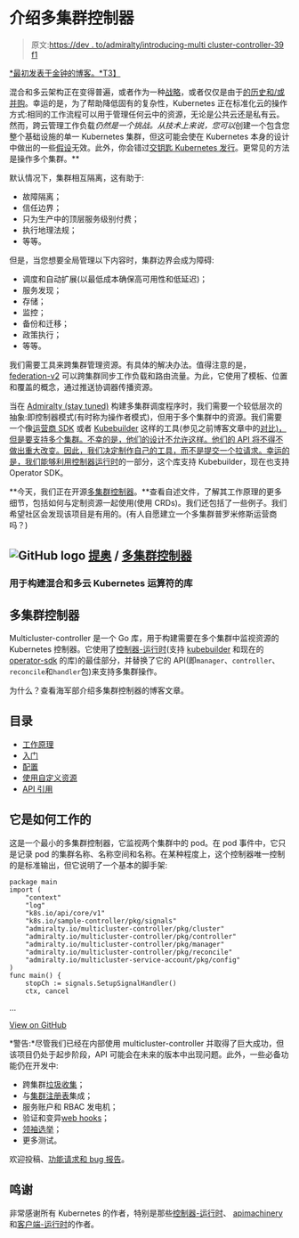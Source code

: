 # 介绍多集群控制器

> 原文:[https://dev . to/admiralty/introducing-multi cluster-controller-39 f1](https://dev.to/admiralty/introducing-multicluster-controller-39f1)

[*最初发表于金钟的博客。*T3】](https://admiralty.io/blog/introducing-multicluster-controller/)

混合和多云架构正在变得普遍，或者作为一种[战略](https://thenewstack.io/why-enterprises-are-adopting-a-multicloud-strategy/)，或者仅仅是由于[的历史和/或并购](https://www.reddit.com/r/devops/comments/91afzz/why_multicloud/e2x156y/)。幸运的是，为了帮助降低固有的复杂性，Kubernetes 正在标准化云的操作方式:相同的工作流程可以用于管理任何云中的资源，无论是公共云还是私有云。然而，跨云管理工作负载*仍然是一个挑战。从技术上来说，您可以*创建一个包含您整个基础设施的单一 Kubernetes 集群，但这可能会使在 Kubernetes 本身的设计中做出的一些[假设](https://kubernetes.io/docs/concepts/cluster-administration/federation/#scope-of-a-single-cluster)无效。此外，你会错过[交钥匙 Kubernetes 发行](https://kubernetes.io/docs/setup/pick-right-solution/)。更常见的方法是操作多个集群。**

默认情况下，集群相互隔离，这有助于:

*   故障隔离；
*   信任边界；
*   只为生产中的顶层服务级别付费；
*   执行地理法规；
*   等等。

但是，当您想要全局管理以下内容时，集群边界会成为障碍:

*   调度和自动扩展(以最低成本确保高可用性和低延迟)；
*   服务发现；
*   存储；
*   监控；
*   备份和迁移；
*   政策执行；
*   等等。

我们需要工具来跨集群管理资源。有具体的解决办法。值得注意的是， [federation-v2](https://github.com/kubernetes-sigs/federation-v2) 可以跨集群同步工作负载和路由流量。为此，它使用了模板、位置和覆盖的概念，通过推送协调器传播资源。

当在 [Admiralty (stay tuned)](https://admiralty.io) 构建多集群调度程序时，我们需要一个较低层次的抽象:即控制器模式(有时称为操作者模式)，但用于多个集群中的资源。我们需要一个像[运营商 SDK](https://github.com/operator-framework/operator-sdk) 或者 [Kubebuilder](https://github.com/kubernetes-sigs/kubebuilder) 这样的工具(参见之前博客文章中的[对比)，但是要支持多个集群。不幸的是，他们的设计不允许这样。他们的 API 将不得不做出重大改变。因此，我们决定制作自己的工具，而不是提交一个拉请求。幸运的是，我们能够利用](https://admiralty.io/blog/kubernetes-custom-resource-controller-and-operator-development-tools/)[控制器运行时](https://github.com/kubernetes-sigs/controller-runtime)的一部分，这个库支持 Kubebuilder，现在也支持 Operator SDK。

**今天，我们正在开源[多集群控制器](https://github.com/admiraltyio/multicluster-controller)。**查看自述文件，了解其工作原理的更多细节，包括如何与定制资源一起使用(使用 CRDs)。我们还包括了一些例子。我们希望社区会发现该项目是有用的。(有人自愿建立一个多集群普罗米修斯运营商吗？)

## ![GitHub logo](../Images/a73f630113876d78cff79f59c2125b24.png) [提奥](https://github.com/admiraltyio) / [多集群控制器](https://github.com/admiraltyio/multicluster-controller)

### 用于构建混合和多云 Kubernetes 运算符的库

<article class="markdown-body entry-content container-lg" itemprop="text">

# 多集群控制器

Multicluster-controller 是一个 Go 库，用于构建需要在多个集群中监视资源的 Kubernetes 控制器。它使用了[控制器-运行时](https://github.com/kubernetes-sigs/controller-runtime)(支持 [kubebuilder](https://github.com/kubernetes-sigs/kubebuilder) 和现在的 [operator-sdk](https://github.com/operator-framework/operator-sdk) 的库)的最佳部分，并替换了它的 API(即`manager`、`controller`、`reconcile`和`handler`包)来支持多集群操作。

为什么？查看海军部介绍多集群控制器的博客文章。

## 目录

*   [工作原理](https://raw.githubusercontent.com/admiraltyio/multicluster-controller/master/#how-it-works)
*   [入门](https://raw.githubusercontent.com/admiraltyio/multicluster-controller/master/#getting-started)
*   [配置](https://raw.githubusercontent.com/admiraltyio/multicluster-controller/master/#configuration)
*   [使用自定义资源](https://raw.githubusercontent.com/admiraltyio/multicluster-controller/master/#usage-with-custom-resources)
*   [API 引用](https://raw.githubusercontent.com/admiraltyio/multicluster-controller/master/#api-reference)

## 它是如何工作的

这是一个最小的多集群控制器，它监视两个集群中的 pod。在 pod 事件中，它只是记录 pod 的集群名称、名称空间和名称。在某种程度上，这个控制器唯一控制的是标准输出，但它说明了一个基本的脚手架:

```
package main
import (
    "context"
    "log"
    "k8s.io/api/core/v1"
    "k8s.io/sample-controller/pkg/signals"
    "admiralty.io/multicluster-controller/pkg/cluster"
    "admiralty.io/multicluster-controller/pkg/controller"
    "admiralty.io/multicluster-controller/pkg/manager"
    "admiralty.io/multicluster-controller/pkg/reconcile"
    "admiralty.io/multicluster-service-account/pkg/config"
)
func main() {
    stopCh := signals.SetupSignalHandler()
    ctx, cancel
```

…</article>

[View on GitHub](https://github.com/admiraltyio/multicluster-controller)

*警告:*尽管我们已经在内部使用 multicluster-controller 并取得了巨大成功，但该项目仍处于起步阶段，API 可能会在未来的版本中出现问题。此外，一些必备功能仍在开发中:

*   跨集群[垃圾收集](https://kubernetes.io/docs/concepts/workloads/controllers/garbage-collection/)；
*   与[集群注册表](https://github.com/kubernetes/cluster-registry)集成；
*   服务账户和 RBAC 发电机；
*   验证和变异[web hooks](https://book.kubebuilder.io/beyond_basics/what_is_a_webhook.html)；
*   [领袖选举](https://godoc.org/k8s.io/client-go/tools/leaderelection)；
*   更多测试。

欢迎投稿、[功能请求和 bug 报告](https://github.com/admiraltyio/multicluster-controller/issues)。

## [](#acknowledgements)鸣谢

非常感谢所有 Kubernetes 的作者，特别是那些[控制器-运行时](https://github.com/kubernetes-sigs/controller-runtime/graphs/contributors)、 [apimachinery](https://github.com/kubernetes/apimachinery/graphs/contributors) 和[客户端-运行时](https://github.com/kubernetes/client-go/graphs/contributors)的作者。